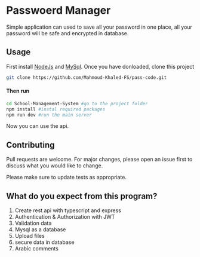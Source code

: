 # Passwoerd Manager

Simple application can used to save all your password in one place, all your password will be safe and encrypted in database.

## Usage

First install [NodeJs](https://nodejs.org/en/) and [MySql](https://www.mysql.com). Once you have donloaded, clone this project

```bash
git clone https://github.com/Mahmoud-Khaled-FS/pass-code.git
```

#### Then run

```bash
cd School-Management-System #go to the project folder
npm install #instal required packages
npm run dev #run the main server
```

Now you can use the api.

## Contributing

Pull requests are welcome. For major changes, please open an issue first to discuss what you would like to change.

Please make sure to update tests as appropriate.

## What do you expect from this program?

1. Create rest api with typescript and express
1. Authentication & Authorization with JWT
1. Validation data
1. Mysql as a database
1. Upload files
1. secure data in database
1. Arabic comments
